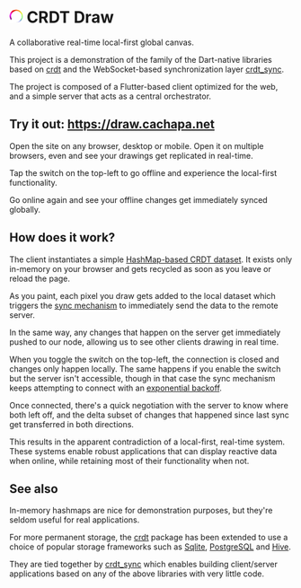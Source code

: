 

# <img src="icon.png" width="24"> CRDT Draw

A collaborative real-time local-first global canvas.

This project is a demonstration of the family of the Dart-native libraries based on [crdt](https://github.com/cachapa/crdt) and the WebSocket-based synchronization layer [crdt_sync](https://github.com/cachapa/crdt_sync).

The project is composed of a Flutter-based client optimized for the web, and a simple server that acts as a central orchestrator.

## Try it out:  https://draw.cachapa.net

Open the site on any browser, desktop or mobile. Open it on multiple browsers, even and see your drawings get replicated in real-time.

Tap the switch on the top-left to go offline and experience the local-first functionality.

Go online again and see your offline changes get immediately synced globally.

## How does it work?

The client instantiates a simple [HashMap-based CRDT dataset](https://github.com/cachapa/crdt). It exists only in-memory on your browser and gets recycled as soon as you leave or reload the page.

As you paint, each pixel you draw gets added to the local dataset which triggers the [sync mechanism](https://github.com/cachapa/crdt_sync) to immediately send the data to the remote server.

In the same way, any changes that happen on the server get immediately pushed to our node, allowing us to see other clients drawing in real time.

When you toggle the switch on the top-left, the connection is closed and changes only happen locally. The same happens if you enable the switch but the server isn't accessible, though in that case the sync mechanism keeps attempting to connect with an [exponential backoff](https://en.wikipedia.org/wiki/Exponential_backoff).

Once connected, there's a quick negotiation with the server to know where both left off, and the delta subset of changes that happened since last sync get transferred in both directions.

This results in the apparent contradiction of a local-first, real-time system. These systems enable robust applications that can display reactive data when online, while retaining most of their functionality when not.

## See also

In-memory hashmaps are nice for demonstration purposes, but they're seldom useful for real applications.

For more permanent storage, the [crdt](https://github.com/cachapa/crdt) package has been extended to use a choice of popular storage frameworks such as [Sqlite](https://github.com/cachapa/sqlite_crdt), [PostgreSQL](https://github.com/cachapa/postgres_crdt) and [Hive](https://github.com/cachapa/hive_crdt).

They are tied together by [crdt_sync](https://github.com/cachapa/crdt_sync) which enables building client/server applications based on any of the above libraries with very little code.